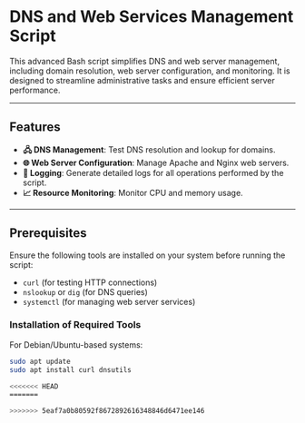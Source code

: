 # DNS and Web Services Management Script

This advanced Bash script simplifies DNS and web server management, including domain resolution, web server configuration, and monitoring. It is designed to streamline administrative tasks and ensure efficient server performance.

---

## Features

- **🖧 DNS Management**: Test DNS resolution and lookup for domains.
- **🌐 Web Server Configuration**: Manage Apache and Nginx web servers.
- **📜 Logging**: Generate detailed logs for all operations performed by the script.
- **📈 Resource Monitoring**: Monitor CPU and memory usage.

---

## Prerequisites

Ensure the following tools are installed on your system before running the script:

- `curl` (for testing HTTP connections)
- `nslookup` or `dig` (for DNS queries)
- `systemctl` (for managing web server services)

### Installation of Required Tools

For Debian/Ubuntu-based systems:

```bash
sudo apt update
sudo apt install curl dnsutils

<<<<<<< HEAD
=======

>>>>>>> 5eaf7a0b80592f8672892616348846d6471ee146
